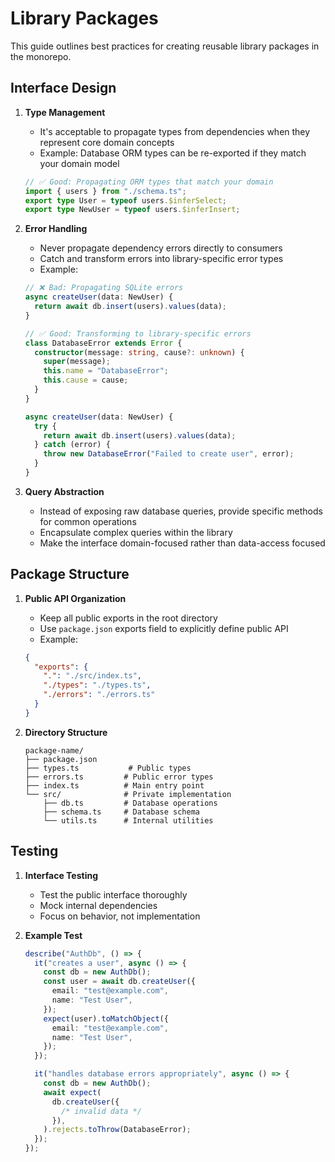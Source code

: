 # Library Packages

This guide outlines best practices for creating reusable library packages in the monorepo.

## Interface Design

1. **Type Management**

   - It's acceptable to propagate types from dependencies when they represent core domain concepts
   - Example: Database ORM types can be re-exported if they match your domain model

   ```typescript
   // ✅ Good: Propagating ORM types that match your domain
   import { users } from "./schema.ts";
   export type User = typeof users.$inferSelect;
   export type NewUser = typeof users.$inferInsert;
   ```

2. **Error Handling**

   - Never propagate dependency errors directly to consumers
   - Catch and transform errors into library-specific error types
   - Example:

   ```typescript
   // ❌ Bad: Propagating SQLite errors
   async createUser(data: NewUser) {
     return await db.insert(users).values(data);
   }

   // ✅ Good: Transforming to library-specific errors
   class DatabaseError extends Error {
     constructor(message: string, cause?: unknown) {
       super(message);
       this.name = "DatabaseError";
       this.cause = cause;
     }
   }

   async createUser(data: NewUser) {
     try {
       return await db.insert(users).values(data);
     } catch (error) {
       throw new DatabaseError("Failed to create user", error);
     }
   }
   ```

3. **Query Abstraction**
   - Instead of exposing raw database queries, provide specific methods for common operations
   - Encapsulate complex queries within the library
   - Make the interface domain-focused rather than data-access focused

## Package Structure

1. **Public API Organization**

   - Keep all public exports in the root directory
   - Use `package.json` exports field to explicitly define public API
   - Example:

   ```json
   {
     "exports": {
       ".": "./src/index.ts",
       "./types": "./types.ts",
       "./errors": "./errors.ts"
     }
   }
   ```

2. **Directory Structure**
   ```
   package-name/
   ├── package.json
   ├── types.ts           # Public types
   ├── errors.ts         # Public error types
   ├── index.ts          # Main entry point
   └── src/              # Private implementation
       ├── db.ts         # Database operations
       ├── schema.ts     # Database schema
       └── utils.ts      # Internal utilities
   ```

## Testing

1. **Interface Testing**

   - Test the public interface thoroughly
   - Mock internal dependencies
   - Focus on behavior, not implementation

2. **Example Test**

   ```typescript
   describe("AuthDb", () => {
     it("creates a user", async () => {
       const db = new AuthDb();
       const user = await db.createUser({
         email: "test@example.com",
         name: "Test User",
       });
       expect(user).toMatchObject({
         email: "test@example.com",
         name: "Test User",
       });
     });

     it("handles database errors appropriately", async () => {
       const db = new AuthDb();
       await expect(
         db.createUser({
           /* invalid data */
         }),
       ).rejects.toThrow(DatabaseError);
     });
   });
   ```
